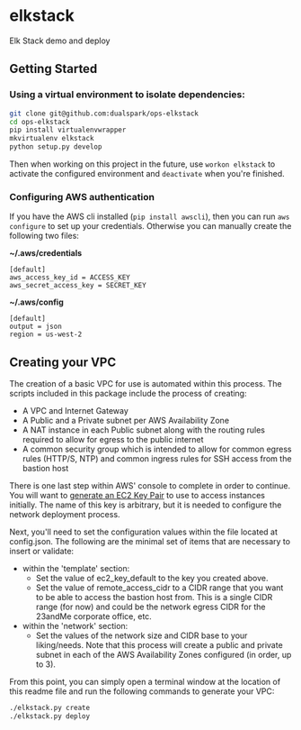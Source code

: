 # elkstack
Elk Stack demo and deploy

## Getting Started


### Using a virtual environment to isolate dependencies:

```bash
git clone git@github.com:dualspark/ops-elkstack
cd ops-elkstack
pip install virtualenvwrapper
mkvirtualenv elkstack
python setup.py develop
```

Then when working on this project in the future, use `workon elkstack` to activate the configured environment and `deactivate` when you're finished.


### Configuring AWS authentication

If you have the AWS cli installed (`pip install awscli`), then you can run `aws configure` to set up your credentials. 
Otherwise you can manually create the following two files:  

**~/.aws/credentials**
```
[default]
aws_access_key_id = ACCESS_KEY
aws_secret_access_key = SECRET_KEY
```

**~/.aws/config**
```
[default]
output = json
region = us-west-2
```


## Creating your VPC

The creation of a basic VPC for use is automated within this process. The scripts included in this package include the process of creating:

* A VPC and Internet Gateway
* A Public and a Private subnet per AWS Availability Zone
* A NAT instance in each Public subnet along with the routing rules required to allow for egress to the public internet
* A common security group which is intended to allow for common egress rules (HTTP/S, NTP) and common ingress rules for SSH access from the bastion host

There is one last step within AWS' console to complete in order to continue. You will want to [generate an EC2 Key Pair](http://docs.aws.amazon.com/AWSEC2/latest/UserGuide/ec2-key-pairs.html) to use to access instances initially. The name of this key is arbitrary, but it is needed to configure the network deployment process.

Next, you'll need to set the configuration values within the file located at config.json. The following are the minimal set of items that are necessary to insert or validate:

* within the 'template' section:
  * Set the value of ec2_key_default to the key you created above.
  * Set the value of remote_access_cidr to a CIDR range that you want to be able to access the bastion host from. This is a single CIDR range (for now) and could be the network egress CIDR for the 23andMe corporate office, etc.
* within the 'network' section:
  * Set the values of the network size and CIDR base to your liking/needs. Note that this process will create a public and private subnet in each of the AWS Availability Zones configured (in order, up to 3).

From this point, you can simply open a terminal window at the location of this readme file and run the following commands to generate your VPC:

```bash
./elkstack.py create
./elkstack.py deploy
```
